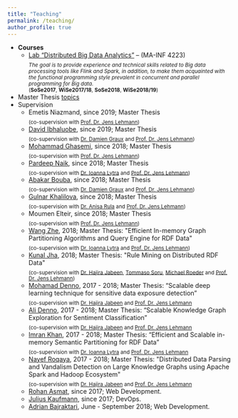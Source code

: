 ```yaml
---
title: "Teaching"
permalink: /teaching/
author_profile: true
---
```


* **Courses**
  * [Lab “Distributed Big Data Analytics”](https://github.com/SmartDataAnalytics/MA-INF-4223-DBDA-Lab)  – (MA-INF 4223)<br />
  <sub> _The goal is to provide experience and technical skills related to Big data processing tools like Flink and Spark, in addition, to make them acquainted with the functional programming style prevalent in concurrent and parallel programming for Big data._ <br />
  (**SoSe2017**, **WiSe2017/18**, **SoSe2018**, **WiSe2018/19**)
* Master Thesis [topics](http://sda.cs.uni-bonn.de/teaching/thesis-announcements/)
* Supervision
  * Emetis Niazmand, since 2019; Master Thesis <br />
  <sub>(co-supervision with [Prof. Dr. Jens Lehmann](http://sda.cs.uni-bonn.de/people/prof-dr-jens-lehmann/))
  * [David Ibhaluobe](https://github.com/davidibhaluobe), since 2019; Master Thesis<br />
  <sub>(co-supervision with [Dr. Damien Graux](http://sda.cs.uni-bonn.de/people/dr-damien-graux/) and [Prof. Dr. Jens Lehmann](http://sda.cs.uni-bonn.de/people/prof-dr-jens-lehmann/))
  * [Mohammad Ghasemi](https://github.com/imghasemi), since 2018; Master Thesis <br />
  <sub>(co-supervision with [Prof. Dr. Jens Lehmann](http://sda.cs.uni-bonn.de/people/prof-dr-jens-lehmann/))
  * [Pardeep Naik](https://github.com/livinnatious), since 2018; Master Thesis<br />
  <sub>(co-supervision with [Dr. Ioanna Lytra](http://sda.cs.uni-bonn.de/people/dr-ioanna-lytra/) and [Prof. Dr. Jens Lehmann](http://sda.cs.uni-bonn.de/people/prof-dr-jens-lehmann/)) 
  * [Abakar Bouba](https://github.com/abakarboubaa), since 2018; Master Thesis<br />
  <sub>(co-supervision with [Dr. Damien Graux](http://sda.cs.uni-bonn.de/people/dr-damien-graux/) and [Prof. Dr. Jens Lehmann](http://sda.cs.uni-bonn.de/people/prof-dr-jens-lehmann/))
  * [Gulnar Khalilova](https://github.com/GulnarKhalil), since 2018; Master Thesis<br />
  <sub> (co-supervision with [Dr. Anisa Rula](http://sda.cs.uni-bonn.de/people/dr-anisa-rula/) and [Prof. Dr. Jens Lehmann](http://sda.cs.uni-bonn.de/people/prof-dr-jens-lehmann/))
  * Moumen Elteir, since 2018; Master Thesis<br />
  <sub> (co-supervision with [Prof. Dr. Jens Lehmann](http://sda.cs.uni-bonn.de/people/prof-dr-jens-lehmann/))
  * [Wang Zhe](https://github.com/CescWang1991), 2018; Master Thesis: "Efficient In-memory Graph Partitioning Algorithms and Query Engine for RDF Data"<br />
  <sub>(co-supervision with [Dr. Ioanna Lytra](http://sda.cs.uni-bonn.de/people/dr-ioanna-lytra/) and [Prof. Dr. Jens Lehmann](http://sda.cs.uni-bonn.de/people/prof-dr-jens-lehmann/))
  * [Kunal Jha](https://github.com/Kunal-Jha), 2018; Master Thesis: "Rule Mining on Distributed RDF Data"<br />
  <sub>(co-supervision with [Dr. Hajira Jabeen](http://sda.cs.uni-bonn.de/people/dr-hajira-jabeen/), [Tommaso Soru](http://aksw.org/TommasoSoru.html), [Michael Roeder](http://aksw.org/MichaelRoeder.html) and [Prof. Dr. Jens Lehmann](http://sda.cs.uni-bonn.de/people/prof-dr-jens-lehmann/))
  * [Mohamad Denno](https://github.com/mhddenno), 2017 - 2018; Master Thesis: “Scalable deep learning technique for sensitive data exposure detection”<br />
  <sub>(co-supervision with [Dr. Hajira Jabeen](http://sda.cs.uni-bonn.de/people/dr-hajira-jabeen/) and [Prof. Dr. Jens Lehmann](http://sda.cs.uni-bonn.de/people/prof-dr-jens-lehmann/)
  * [Ali Denno](https://github.com/AliDenno), 2017 - 2018; Master Thesis: “Scalable Knowledge Graph Exploration for Sentiment Classification”<br />
  <sub>(co-supervision with [Dr. Hajira Jabeen](http://sda.cs.uni-bonn.de/people/dr-hajira-jabeen/) and [Prof. Dr. Jens Lehmann](http://sda.cs.uni-bonn.de/people/prof-dr-jens-lehmann/)
  * [Imran Khan](https://github.com/imransilvake), 2017 - 2018; Master Thesis: “Efficient and Scalable in-memory Semantic Partitioning for RDF Data”<br />
  <sub>(co-supervision with [Dr. Ioanna Lytra](http://sda.cs.uni-bonn.de/people/dr-ioanna-lytra/) and [Prof. Dr. Jens Lehmann](http://sda.cs.uni-bonn.de/people/prof-dr-jens-lehmann/)
  * [Nayef Roqaya](https://github.com/nayefroqaya), 2017 - 2018; Master Thesis: "Distributed Data Parsing and Vandalism Detection on Large Knowledge Graphs using Apache Spark and Hadoop Ecosystem"<br />
  <sub>(co-supervision with [Dr. Hajira Jabeen](http://sda.cs.uni-bonn.de/people/dr-hajira-jabeen/) and [Prof. Dr. Jens Lehmann](http://sda.cs.uni-bonn.de/people/prof-dr-jens-lehmann/)  
  * [Rohan Asmat](https://github.com/RohanAsmat),  since 2017; Web Development.
  * [Julius Kaufmann](https://github.com/juliuskaufmann), since 2017; DevOps.
  * [Adrian Bajraktari](https://github.com/AdrianBajraktari), June - September 2018; Web Development.